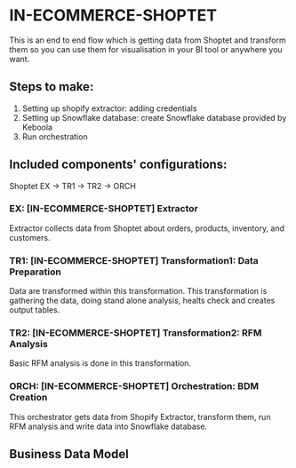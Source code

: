 # IN-ECOMMERCE-SHOPTET

This is an end to end flow which is getting data from Shoptet and transform them so you can use them for visualisation in your BI tool or anywhere you want. 

## Steps to make:
1. Setting up shopify extractor: adding credentials
2. Setting up Snowflake database: create Snowflake database provided by Keboola
3. Run orchestration

## Included components' configurations:

Shoptet EX -> TR1 -> TR2 -> ORCH


### EX: [IN-ECOMMERCE-SHOPTET] Extractor

Extractor collects data from Shoptet about orders, products, inventory, and customers.

### TR1: [IN-ECOMMERCE-SHOPTET] Transformation1: Data Preparation

Data are transformed within this transformation. This transformation is gathering the data, doing stand alone analysis, healts check and creates output tables.

### TR2: [IN-ECOMMERCE-SHOPTET] Transformation2: RFM Analysis

Basic RFM analysis is done in this transformation.

### ORCH: [IN-ECOMMERCE-SHOPTET] Orchestration: BDM Creation

This orchestrator gets data from Shopify Extractor, transform them, run RFM analysis and write data into Snowflake database. 

## Business Data Model




